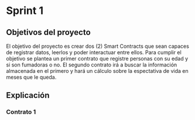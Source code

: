 # Sprint 1

## Objetivos del proyecto

El objetivo del proyecto es crear dos (2) Smart Contracts que sean capaces de registrar datos, leerlos y poder interactuar entre ellos. Para cumplir el objetivo se plantea un primer contrato que registre personas con su edad y si son fumadoras o no. El segundo contrato irá a buscar la información almacenada en el primero y hará un cálculo sobre la espectativa de vida en meses que le queda.

## Explicación

### Contrato 1
